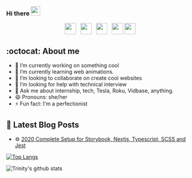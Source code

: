 ### Hi there <img src="https://media.giphy.com/media/hvRJCLFzcasrR4ia7z/giphy.gif" width="25px">

<p align='center'>
<a href="https://dev.to/trinwin"><img height="30" src="https://raw.githubusercontent.com/WaylonWalker/WaylonWalker/main/icon/dev.png"></a>&nbsp;&nbsp;
<a href="https://twitter.com/_trinwin"><img height="30" src="https://github.com/WaylonWalker/WaylonWalker/blob/main/icon/twitter.png?raw=true"></a>&nbsp;&nbsp;
<a href="https://instagram.com/trinwin"><img height="30" src="https://github.com/WaylonWalker/WaylonWalker/blob/main/icon/instagram.jpg?raw=true"></a>&nbsp;&nbsp;
<a href="https://www.buymeacoffee.com/trinwin"><img height="30" src="https://github.com/WaylonWalker/WaylonWalker/blob/main/icon/by-me-a-coffee.png?raw=true"></a>
<a href="https://www.linkedin.com/in/trinwin/"><img height="30" src="https://github.com/WaylonWalker/WaylonWalker/blob/main/icon/linkedin.png?raw=true"></a>

## :octocat: About me

- 🔭 I’m currently working on something cool
- 🌱 I’m currently learning web animations.
- 👯 I’m looking to collaborate on create cool websites
- 🤔 I’m looking for help with technical interview
- 💬 Ask me about internship, tech, Tesla, Roku, Vidbase, anything.
- 😄 Pronouns: she/her
- ⚡ Fun fact: I'm a perfectionist

<!-- ![](https://komarev.com/ghpvc/?username=trinwin)

![](https://img.shields.io/badge/<WORD_ON_LEFT>-<WORD_ON_RIGHT>-informational?style=flat&logo=<LOGO_NAME>&logoColor=white&color=2bbc8a) -->

<!-- ![Profile views](https://gpvc.arturio.dev/trinwin) -->

## 📕 **Latest Blog Posts**

- ⚙️ <a href="https://medium.com/swlh/2020-complete-setup-for-storybook-nextjs-typescript-scss-and-jest-1c9ce41e6481?source=friends_link&sk=0ea6d7518f60e2921849876e696b1693s">2020 Complete Setup for Storybook, Nextjs, Typescript, SCSS and Jest</a>

[![Top Langs](https://github-readme-stats.vercel.app/api/top-langs/?username=trinwin&layout=compact)](https://github.com/anuraghazra/github-readme-stats)

![Trinity's github stats](https://github-readme-stats.vercel.app/api/?username=trinwin&show_icons=true&title_color=1F75C8&icon_color=2AA410&text_color=043667&bg_color=ffffff)

<!--
**trinwin/trinwin** is a ✨ _special_ ✨ repository because its `README.md` (this file) appears on your GitHub profile.
-->
